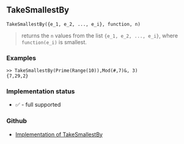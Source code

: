 ## TakeSmallestBy

```
TakeSmallestBy({e_1, e_2, ..., e_i}, function, n) 
```

> returns the `n` values from the list `{e_1, e_2, ..., e_i}`, where `function(e_i)` is smallest.

### Examples

```
>> TakeSmallestBy(Prime(Range(10)),Mod(#,7)&, 3) 
{7,29,2}
```






### Implementation status

* &#x2705; - full supported

### Github

* [Implementation of TakeSmallestBy](https://github.com/axkr/symja_android_library/blob/master/symja_android_library/matheclipse-core/src/main/java/org/matheclipse/core/builtin/ListFunctions.java#L7808) 
